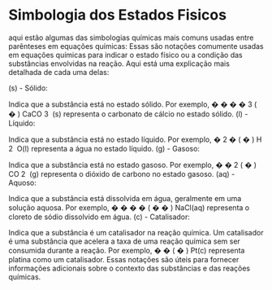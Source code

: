 # Simbologia dos Estados Fisicos
 aqui estão algumas das simbologias químicas mais comuns usadas entre parênteses em equações químicas:
Essas são notações comumente usadas em equações químicas para indicar o estado físico ou a condição das substâncias envolvidas na reação. Aqui está uma explicação mais detalhada de cada uma delas:

(s) - Sólido:

Indica que a substância está no estado sólido. Por exemplo, 
�
�
�
�
3
(
�
)
CaCO 
3
​
 (s) representa o carbonato de cálcio no estado sólido.
(l) - Líquido:

Indica que a substância está no estado líquido. Por exemplo, 
�
2
�
(
�
)
H 
2
​
 O(l) representa a água no estado líquido.
(g) - Gasoso:

Indica que a substância está no estado gasoso. Por exemplo, 
�
�
2
(
�
)
CO 
2
​
 (g) representa o dióxido de carbono no estado gasoso.
(aq) - Aquoso:

Indica que a substância está dissolvida em água, geralmente em uma solução aquosa. Por exemplo, 
�
�
�
�
(
�
�
)
NaCl(aq) representa o cloreto de sódio dissolvido em água.
(c) - Catalisador:

Indica que a substância é um catalisador na reação química. Um catalisador é uma substância que acelera a taxa de uma reação química sem ser consumida durante a reação. Por exemplo, 
�
�
(
�
)
Pt(c) representa platina como um catalisador.
Essas notações são úteis para fornecer informações adicionais sobre o contexto das substâncias e das reações químicas.



